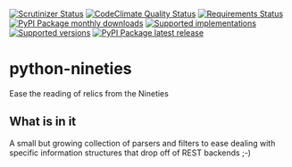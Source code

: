 [![Scrutinizer Status](https://img.shields.io/scrutinizer/g/sthagen/python-nineties/master.svg?style=flat)](https://scrutinizer-ci.com/g/sthagen/python-nineties/)
[![CodeClimate Quality Status](https://codeclimate.com/github/sthagen/python-nineties/badges/gpa.svg)](https://codeclimate.com/github/sthagen/python-nineties)
[![Requirements Status](https://requires.io/github/sthagen/python-nineties/requirements.svg?branch=master)](https://requires.io/github/sthagen/python-nineties/requirements/?branch=master)
[![PyPI Package monthly downloads](https://img.shields.io/pypi/dm/nineties.svg?style=flat)](https://pypi.org/project/nineties/)
[![Supported implementations](https://img.shields.io/pypi/implementation/nineties.svg?style=flat)](https://pypi.org/project/nineties/)
[![Supported versions](https://img.shields.io/pypi/pyversions/nineties.svg?style=flat)](https://pypi.org/project/nineties/)
[![PyPI Package latest release](https://img.shields.io/pypi/v/nineties.svg?style=flat)](https://pypi.org/project/nineties/)
# python-nineties
Ease the reading of relics from the Nineties

## What is in it
A small but growing collection of parsers and filters
to ease dealing with specific information structures that
drop off of REST backends ;-)
